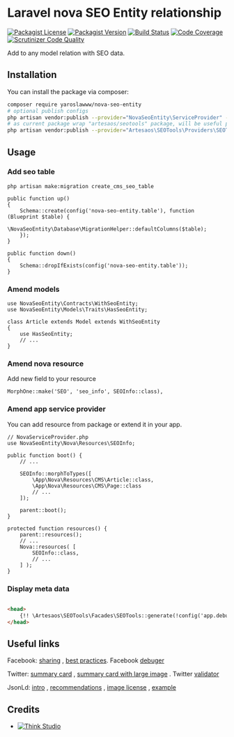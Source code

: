 # Laravel nova SEO Entity relationship

[![Packagist License](https://img.shields.io/packagist/l/yaroslawww/nova-seo-entity?color=%234dc71f)](https://github.com/yaroslawww/nova-seo-entity/blob/master/LICENSE.md)
[![Packagist Version](https://img.shields.io/packagist/v/yaroslawww/nova-seo-entity)](https://packagist.org/packages/yaroslawww/nova-seo-entity)
[![Build Status](https://scrutinizer-ci.com/g/yaroslawww/nova-seo-entity/badges/build.png?b=master)](https://scrutinizer-ci.com/g/yaroslawww/nova-seo-entity/build-status/master)
[![Code Coverage](https://scrutinizer-ci.com/g/yaroslawww/nova-seo-entity/badges/coverage.png?b=master)](https://scrutinizer-ci.com/g/yaroslawww/nova-seo-entity/?branch=master)
[![Scrutinizer Code Quality](https://scrutinizer-ci.com/g/yaroslawww/nova-seo-entity/badges/quality-score.png?b=master)](https://scrutinizer-ci.com/g/yaroslawww/nova-seo-entity/?branch=master)

Add to any model relation with SEO data.

## Installation

You can install the package via composer:

```bash
composer require yaroslawww/nova-seo-entity
# optional publish configs
php artisan vendor:publish --provider="NovaSeoEntity\ServiceProvider" --tag="config"
# as current package wrap "artesaos/seotools" package, will be useful publish internal config:
php artisan vendor:publish --provider="Artesaos\SEOTools\Providers\SEOToolsServiceProvider"
```

## Usage

### Add seo table

```shell
php artisan make:migration create_cms_seo_table
```

```injectablephp
public function up()
{
    Schema::create(config('nova-seo-entity.table'), function (Blueprint $table) {
        \NovaSeoEntity\Database\MigrationHelper::defaultColumns($table);
    });
}

public function down()
{
    Schema::dropIfExists(config('nova-seo-entity.table'));
}
```

### Amend models

```injectablephp
use NovaSeoEntity\Contracts\WithSeoEntity;
use NovaSeoEntity\Models\Traits\HasSeoEntity;

class Article extends Model extends WithSeoEntity
{
    use HasSeoEntity;
    // ...
}
```

### Amend nova resource

Add new field to your resource

```injectablephp
MorphOne::make('SEO', 'seo_info', SEOInfo::class),
```

### Amend app service provider

You can add resource from package or extend it in your app.

```injectablephp
// NovaServiceProvider.php
use NovaSeoEntity\Nova\Resources\SEOInfo;

public function boot() {
    // ...

    SEOInfo::morphToTypes([
        \App\Nova\Resources\CMS\Article::class,
        \App\Nova\Resources\CMS\Page::class
        // ...
    ]);

    parent::boot();
}

protected function resources() {
    parent::resources();
    // ...
    Nova::resources( [
        SEOInfo::class,
        // ...
    ] );
}
```

### Display meta data

```html

<head>
    {!! \Artesaos\SEOTools\Facades\SEOTools::generate(!config('app.debug')) !!}
</head>
```

## Useful links

Facebook: [sharing](https://developers.facebook.com/docs/sharing/webmasters/)
, [best practices](https://developers.facebook.com/docs/sharing/best-practices#images).
Facebook [debuger](https://developers.facebook.com/tools/debug)

Twitter: [summary card](https://developer.twitter.com/en/docs/twitter-for-websites/cards/overview/summary)
, [summary card with large image](https://developer.twitter.com/en/docs/twitter-for-websites/cards/overview/summary-card-with-large-image)
. Twitter [validator](https://cards-dev.twitter.com/validator)

JsonLd: [intro](https://developers.google.com/search/docs/advanced/structured-data/intro-structured-data)
, [recommendations](https://developers.google.com/search/docs/advanced/structured-data/sd-policies)
, [image license](https://developers.google.com/search/docs/advanced/structured-data/image-license-metadata)
, [example](https://developers.google.com/search/docs/advanced/structured-data/article)

## Credits

- [![Think Studio](https://yaroslawww.github.io/images/sponsors/packages/logo-think-studio.png)](https://think.studio/)






